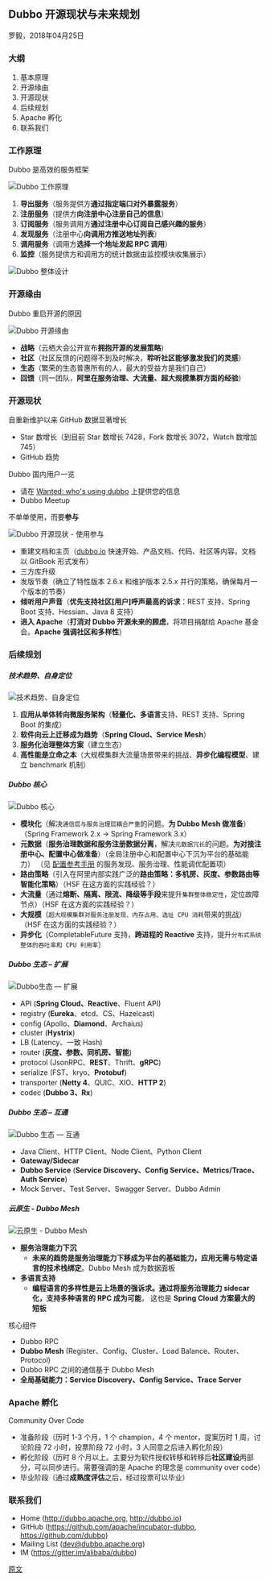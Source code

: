 
## Dubbo 开源现状与未来规划
罗毅，2018年04月25日


### ⼤纲
1. 基本原理
2. 开源缘由
3. 开源现状
4. 后续规划
5. Apache 孵化
6. 联系我们


### ⼯作原理
Dubbo 是⾼效的服务框架

![Dubbo 工作原理](images/03.Dubbo⼯作原理.png)

1. **导出服务**（服务提供⽅**通过指定端⼝对外暴露服务**）
2. **注册服务**（提供⽅**向注册中⼼注册⾃⼰的信息**）
3. **订阅服务**（服务调⽤⽅**通过注册中⼼订阅⾃⼰感兴趣的服务**）
4. **发现服务**（注册中⼼**向调⽤⽅推送地址列表**）
5. **调⽤服务**（调⽤⽅**选择⼀个地址发起 RPC 调⽤**）
6. **监控**（服务提供⽅和调⽤⽅的统计数据由监控模块收集展示）

![Dubbo 整体设计](images/04.Dubbo整体设计.png)


### 开源缘由
Dubbo 重启开源的原因

![Dubbo 开源缘由](images/05.Dubbo开源缘由.png)

* **战略**（云栖⼤会公开宣布**拥抱开源的发展策略**）
* **社区**（社区反馈的问题得不到及时解决，**聆听社区能够激发我们的灵感**）
* **⽣态**（繁荣的⽣态普惠所有的⼈，最⼤的受益⽅是我们⾃⼰）
* **回馈**（同⼀团队，**阿⾥在服务治理、⼤流量、超⼤规模集群⽅⾯的经验**）


### 开源现状
⾃重新维护以来 GitHub 数据显著增⻓

* Star 数增⻓（到⽬前 Star 数增⻓ 7428，Fork 数增⻓ 3072，Watch 数增加 745）
* GitHub 趋势

Dubbo 国内⽤户⼀览

* 请在 [Wanted: who's using dubbo](https://github.com/apache/incubator-dubbo/issues/1012) 上提供您的信息
* Dubbo Meetup

不单单使⽤，⽽要**参与**

![Dubbo 开源现状 - 使⽤参与](images/08.Dubbo开源现状-使用参与.png)

* 重建⽂档和主⻚（[dubbo.io](http://dubbo.io) 快速开始、产品⽂档、代码、社区等内容。⽂档以 GitBook 形式发布）
* 三⽅库升级
* 发版节奏（确⽴了特性版本 2.6.x 和维护版本 2.5.x 并⾏的策略，确保每⽉⼀个版本的节奏）
* **倾听⽤户声⾳**（**优先⽀持社区[用户]呼声最⾼的诉求**：REST ⽀持、Spring Boot ⽀持、Hessian、Java 8 ⽀持）
* **进⼊ Apache**（**打消对 Dubbo 开源未来的顾虑**，将项⽬捐献给 Apache 基⾦会。**Apache 强调社区和多样性**）


### 后续规划
##### 技术趋势、⾃身定位
![技术趋势、自身定位](images/09.Dubbo后续规划-技术趋势+⾃身定位.png)

1. **应⽤从单体转向微服务架构**（**轻量化、多语⾔**⽀持、REST ⽀持、Spring Boot 的集成）
2. **软件向云上迁移成为趋势**（**Spring Cloud、Service Mesh**）
3. **服务化治理整体⽅案**（建⽴⽣态）
4. **⾼性能是⽴命之本**（⼤规模集群⼤流量场景带来的挑战、**异步化编程模型**、建⽴ benchmark 机制）

##### Dubbo 核⼼
![Dubbo 核心](images/10.Dubbo后续规划-Dubbo核⼼.png)

* **模块化**（解决`通信层与服务治理层耦合严重`的问题。**为 Dubbo Mesh 做准备**）（Spring Framework 2.x -> Spring Framework 3.x）
* **元数据**（**服务治理数据和服务注册数据分离**，解决`元数据冗⻓`的问题。**为对接注册中⼼、配置中⼼做准备**）（全局注册中心和配置中心下沉为平台的基础能⼒）
（见 [配置参考手册](http://dubbo.apache.org/books/dubbo-user-book/references/xml/introduction.html) 的服务发现、服务治理、性能调优配置项）
* **路由策略**（引⼊在阿⾥内部实践⼴泛的**路由策略：多机房、灰度、参数路由等智能化策略**）（HSF 在这方面的实践经验？）
* **⼤流量**（通过**熔断、隔离、限流、降级等⼿段**来提升`集群整体稳定性`，定位故障节点）（HSF 在这方面的实践经验？）
* **⼤规模**（`超⼤规模集群对服务注册发现、内存占⽤、选址 CPU 消耗`带来的挑战）（HSF 在这方面的实践经验？）
* **异步化**（CompletableFuture ⽀持，**跨进程的 Reactive** ⽀持，提升`分布式系统整体的吞吐率和 CPU 利⽤率`）

##### Dubbo ⽣态 – 扩展
![Dubbo生态 — 扩展](images/11.Dubbo后续规划-Dubbo⽣态-扩展.png)

* API (**Spring Cloud、Reactive**、Fluent API)
* registry (**Eureka**、etcd、CS、Hazelcast)
* config (Apollo、**Diamond**、Archaius)
* cluster (**Hystrix**)
* LB (Latency、⼀致 Hash)
* router (**灰度、参数、同机房、智能**)
* protocol (JsonRPC、**REST**、Thrift、**gRPC**)
* serialize (FST、kryo、**Protobuf**)
* transporter (**Netty 4**、QUIC、XIO、**HTTP 2**)
* codec (**Dubbo 3、Rx**)

##### Dubbo ⽣态 – 互通
![Dubbo 生态 — 互通](images/12.Dubbo后续规划-Dubbo⽣态-互通.png)

* Java Client、HTTP Client、Node Client、Python Client
* **Gateway/Sidecar**
* **Dubbo Service** (**Service Discovery、Config Service、Metrics/Trace、Auth Service**)
* Mock Server、Test Server、Swagger Server、Dubbo Admin

##### 云原⽣ - Dubbo Mesh
![云原⽣ - Dubbo Mesh](images/13.Dubbo后续规划-云原⽣-Dubbo-Mesh.png)

* **服务治理能⼒下沉**
  * **未来的趋势是服务治理能⼒下移成为平台的基础能⼒，应⽤⽆需与特定语⾔的技术栈绑定**。Dubbo Mesh 成为数据⾯板
* **多语⾔⽀持**
  * **编程语⾔的多样性是云上场景的强诉求。通过将服务治理能⼒ sidecar 化，⽀持多种语⾔的 RPC 成为可能**，
  这也是 **Spring Cloud ⽅案最⼤的短板**

核心组件
* Dubbo RPC
* **Dubbo Mesh** (Register、Config、Cluster、Load Balance、Router、Protocol)
* Dubbo RPC 之间的通信基于 Dubbo Mesh
* **全局基础能⼒：Service Discovery、Config Service、Trace Server**


### Apache 孵化
Community Over Code

* 准备阶段（历时 1-3 个⽉，1 个 champion，4 个 mentor，提案历时 1 周，讨论阶段 72 ⼩时，投票阶段 72 ⼩时，3 ⼈同意之后进⼊孵化阶段）
* 孵化阶段（历时 8 个⽉以上。主要分为软件授权转移和转移后**社区建设**两部分，可以同步进⾏。需要强调的是 Apache 的理念是 community over code）
* 毕业阶段（通过**成熟度评估**之后，经过投票可以毕业）


### 联系我们
* Home (http://dubbo.apache.org, http://dubbo.io)
* GitHub (https://github.com/apache/incubator-dubbo, https://github.com/dubbo)
* Mailing List (dev@dubbo.apache.org)
* IM (https://gitter.im/alibaba/dubbo)


[原文](https://static001.geekbang.org/con/28/pdf/3748161464/file/Qcon2018%E5%8C%97%E4%BA%AC--%E3%80%8AApache%20Dubbo(incubating)%E5%BC%80%E6%BA%90%E7%8E%B0%E7%8A%B6%E5%92%8C%E6%9C%AA%E6%9D%A5%E8%A7%84%E5%88%92%E3%80%8B--%E7%BD%97%E6%AF%85.pdf)

